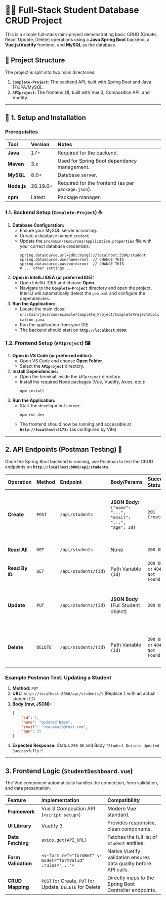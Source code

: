 

# 🧑‍🎓 Full-Stack Student Database CRUD Project

This is a simple full-stack mini-project demonstrating basic CRUD (Create, Read, Update, Delete) operations using a **Java Spring Boot** backend, a **Vue.js/Vuetify** frontend, and **MySQL** as the database.

## 📁 Project Structure

The project is split into two main directories:

1.  **`Complete-Project`**: The backend API, built with Spring Boot and Java 17/JPA/MySQL.
2.  **`APIproject`**: The frontend UI, built with Vue 3, Composition API, and Vuetify.

-----

## 🚀 1. Setup and Installation

### Prerequisites

| Tool | Version | Notes |
| :--- | :--- | :--- |
| **Java** | 17+ | Required for the backend. |
| **Maven** | 3.x | Used for Spring Boot dependency management. |
| **MySQL** | 8.0+ | Database server. |
| **Node.js** | 20.19.0+ | Required for the frontend (as per `package.json`). |
| **npm** | Latest | Package manager. |

### 1.1. Backend Setup (`Complete-Project`) ☕

1.  **Database Configuration:**
      * Ensure your MySQL server is running.
      * Create a database named `student`.
      * Update the `src/main/resources/application.properties` file with your correct database credentials:
        ```properties
        spring.datasource.url=jdbc:mysql://localhost:3306/student
        spring.datasource.username=root  // CHANGE THIS
        spring.datasource.password=root  // CHANGE THIS
        # ... other settings ...
        ```
2.  **Open in IntelliJ IDEA (or preferred IDE):**
      * Open IntelliJ IDEA and choose **Open**.
      * Navigate to the **`Complete-Project`** directory and open the project. IntelliJ will automatically detect the `pom.xml` and configure the dependencies.
3.  **Run the Application:**
      * Locate the main class: `src/main/java/com/example/Complete_Project/CompleteProjectApplication.java`.
      * Run the application from your IDE.
      * The backend should start on **`http://localhost:8080`**.

### 1.2. Frontend Setup (`APIproject`) 🖼️

1.  **Open in VS Code (or preferred editor):**
      * Open VS Code and choose **Open Folder**.
      * Select the **`APIproject`** directory.
2.  **Install Dependencies:**
      * Open the terminal inside the `APIproject` directory.
      * Install the required Node packages (Vue, Vuetify, Axios, etc.):
        ```bash
        npm install
        ```
3.  **Run the Application:**
      * Start the development server:
        ```bash
        npm run dev
        ```
      * The frontend should now be running and accessible at **`http://localhost:5173/`** (as configured by Vite).

-----

## 2\. API Endpoints (Postman Testing) 🧪

Once the Spring Boot backend is running, use Postman to test the CRUD endpoints on **`http://localhost:8080/api/students`**.

| Operation | Method | Endpoint | Body/Params | Success Status | Description |
| :--- | :--- | :--- | :--- | :--- | :--- |
| **Create** | `POST` | `/api/students` | **JSON Body:** `{"name": "...", "email": "...", "age": 20}` | `201 Created` | Creates a new Student record. Returns the created `Student` entity. |
| **Read All** | `GET` | `/api/students` | None | `200 OK` | Retrieves all students. |
| **Read By ID** | `GET` | `/api/students/{id}` | Path Variable `{id}` | `200 OK` or `404 Not Found` | Retrieves a single student. |
| **Update** | `PUT` | `/api/students/{id}` | **JSON Body** (Full Student object) | `200 OK` | Updates an existing student. Returns a **String** message on success. |
| **Delete** | `DELETE` | `/api/students/{id}` | Path Variable `{id}` | `200 OK` or `404 Not Found` | Deletes a student by ID. Returns a **String** message on success. |

### Example Postman Test: Updating a Student

1.  **Method:** `PUT`
2.  **URL:** `http://localhost:8080/api/students/1` (Replace `1` with an actual student ID)
3.  **Body (raw, JSON):**
    ```json
    {
        "id": 1,
        "name": "Updated Name",
        "email": "new.email@test.com",
        "age": 25
    }
    ```
4.  **Expected Response:** Status `200 OK` and Body `"Student Details Updated Successfully!"`.

-----

## 3\. Frontend Logic (`StudentDashboard.vue`)

The Vue component automatically handles the connection, form validation, and data presentation.

| Feature | Implementation | Compatibility |
| :--- | :--- | :--- |
| **Framework** | Vue 3 Composition API (`<script setup>`) | Modern Vue standard. |
| **UI Library** | Vuetify 3 | Provides responsive, clean components. |
| **Data Fetching** | `axios.get(API_URL)` | Fetches the full list of `Student` entities. |
| **Form Validation**| `<v-form ref="formRef" v-model="formValid" :rules="...">` | Native Vuetify validation ensures data quality before API calls. |
| **CRUD Mapping** | `POST` for Create, `PUT` for Update, `DELETE` for Delete | Directly maps to the Spring Boot Controller endpoints. |
